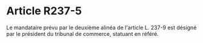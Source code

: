 # Article R237-5

Le mandataire prévu par le deuxième alinéa de l'article L. 237-9 est désigné par le président du tribunal de commerce, statuant en référé.
